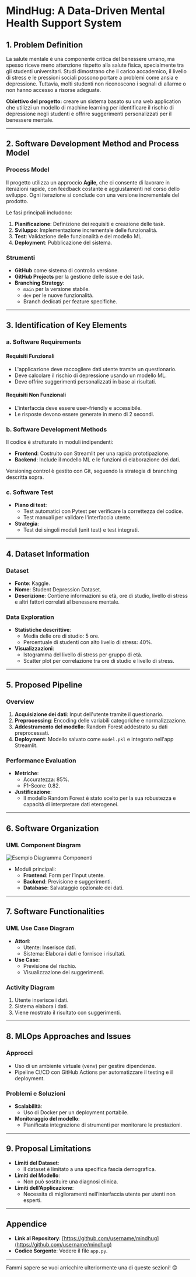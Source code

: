 

# **MindHug: A Data-Driven Mental Health Support System**

## **1. Problem Definition**

La salute mentale è una componente critica del benessere umano, ma spesso riceve meno attenzione rispetto alla salute fisica, specialmente tra gli studenti universitari. Studi dimostrano che il carico accademico, il livello di stress e le pressioni sociali possono portare a problemi come ansia e depressione. Tuttavia, molti studenti non riconoscono i segnali di allarme o non hanno accesso a risorse adeguate.

**Obiettivo del progetto:** creare un sistema basato su una web application che utilizzi un modello di machine learning per identificare il rischio di depressione negli studenti e offrire suggerimenti personalizzati per il benessere mentale.

---

## **2. Software Development Method and Process Model**

### **Process Model**
Il progetto utilizza un approccio **Agile**, che ci consente di lavorare in iterazioni rapide, con feedback costante e aggiustamenti nel corso dello sviluppo. Ogni iterazione si conclude con una versione incrementale del prodotto.

Le fasi principali includono:
1. **Pianificazione**: Definizione dei requisiti e creazione delle task.
2. **Sviluppo**: Implementazione incrementale delle funzionalità.
3. **Test**: Validazione delle funzionalità e del modello ML.
4. **Deployment**: Pubblicazione del sistema.

### **Strumenti**
- **GitHub** come sistema di controllo versione.
- **GitHub Projects** per la gestione delle issue e dei task.
- **Branching Strategy**:
  - `main` per la versione stabile.
  - `dev` per le nuove funzionalità.
  - Branch dedicati per feature specifiche.

---

## **3. Identification of Key Elements**

### **a. Software Requirements**

#### **Requisiti Funzionali**
- L'applicazione deve raccogliere dati utente tramite un questionario.
- Deve calcolare il rischio di depressione usando un modello ML.
- Deve offrire suggerimenti personalizzati in base ai risultati.

#### **Requisiti Non Funzionali**
- L'interfaccia deve essere user-friendly e accessibile.
- Le risposte devono essere generate in meno di 2 secondi.

### **b. Software Development Methods**
Il codice è strutturato in moduli indipendenti:
- **Frontend**: Costruito con Streamlit per una rapida prototipazione.
- **Backend**: Include il modello ML e le funzioni di elaborazione dei dati.

Versioning control è gestito con Git, seguendo la strategia di branching descritta sopra.

### **c. Software Test**
- **Piano di test**:
  - Test automatici con Pytest per verificare la correttezza del codice.
  - Test manuali per validare l'interfaccia utente.
- **Strategia**:
  - Test dei singoli moduli (unit test) e test integrati.

---

## **4. Dataset Information**

### **Dataset**
- **Fonte**: Kaggle.
- **Nome**: Student Depression Dataset.
- **Descrizione**: Contiene informazioni su età, ore di studio, livello di stress e altri fattori correlati al benessere mentale.

### **Data Exploration**
- **Statistiche descrittive**:
  - Media delle ore di studio: 5 ore.
  - Percentuale di studenti con alto livello di stress: 40%.
- **Visualizzazioni**:
  - Istogramma del livello di stress per gruppo di età.
  - Scatter plot per correlazione tra ore di studio e livello di stress.

---

## **5. Proposed Pipeline**

### **Overview**
1. **Acquisizione dei dati**: Input dell'utente tramite il questionario.
2. **Preprocessing**: Encoding delle variabili categoriche e normalizzazione.
3. **Addestramento del modello**: Random Forest addestrato su dati preprocessati.
4. **Deployment**: Modello salvato come `model.pkl` e integrato nell'app Streamlit.

### **Performance Evaluation**
- **Metriche**:
  - Accuratezza: 85%.
  - F1-Score: 0.82.
- **Justificazione**:
  - Il modello Random Forest è stato scelto per la sua robustezza e capacità di interpretare dati eterogenei.

---

## **6. Software Organization**

### **UML Component Diagram**
![Esempio Diagramma Componenti](#)
- Moduli principali:
  - **Frontend**: Form per l’input utente.
  - **Backend**: Previsione e suggerimenti.
  - **Database**: Salvataggio opzionale dei dati.

---

## **7. Software Functionalities**

### **UML Use Case Diagram**
- **Attori**:
  - Utente: Inserisce dati.
  - Sistema: Elabora i dati e fornisce i risultati.
- **Use Case**:
  - Previsione del rischio.
  - Visualizzazione dei suggerimenti.

### **Activity Diagram**
1. Utente inserisce i dati.
2. Sistema elabora i dati.
3. Viene mostrato il risultato con suggerimenti.

---

## **8. MLOps Approaches and Issues**

### **Approcci**
- Uso di un ambiente virtuale (venv) per gestire dipendenze.
- Pipeline CI/CD con GitHub Actions per automatizzare il testing e il deployment.

### **Problemi e Soluzioni**
- **Scalabilità**:
  - Uso di Docker per un deployment portabile.
- **Monitoraggio del modello**:
  - Pianificata integrazione di strumenti per monitorare le prestazioni.

---

## **9. Proposal Limitations**
- **Limiti del Dataset**:
  - Il dataset è limitato a una specifica fascia demografica.
- **Limiti del Modello**:
  - Non può sostituire una diagnosi clinica.
- **Limiti dell’Applicazione**:
  - Necessita di miglioramenti nell’interfaccia utente per utenti non esperti.

---

## **Appendice**
- **Link al Repository**: [https://github.com/username/mindhug](https://github.com/username/mindhug)
- **Codice Sorgente**: Vedere il file `app.py`.

---

Fammi sapere se vuoi arricchire ulteriormente una di queste sezioni! 😊